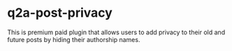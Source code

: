 # q2a-post-privacy
This is premium paid plugin that allows users to add privacy to their old and future posts by hiding their authorship names.
